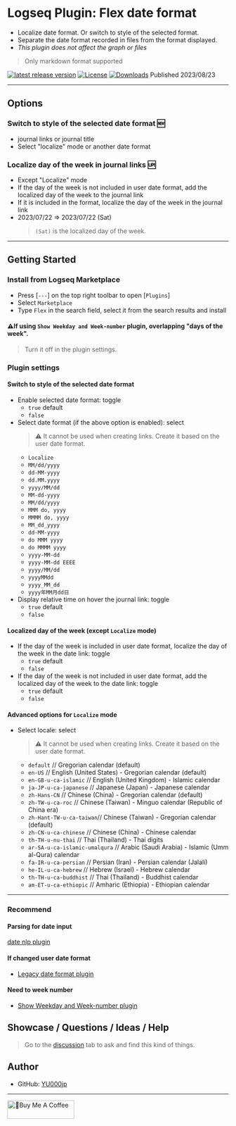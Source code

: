 # Logseq Plugin: Flex date format

- Localize date format. Or switch to style of the selected format.
- Separate the date format recorded in files from the format displayed.
- *This plugin does not affect the graph or files*
> Only markdown format supported

[![latest release version](https://img.shields.io/github/v/release/YU000jp/logseq-plugin-flex-date-format)](https://github.com/YU000jp/logseq-plugin-flex-date-format/releases)
[![License](https://img.shields.io/github/license/YU000jp/logseq-plugin-flex-date-format?color=blue)](https://github.com/YU000jp/logseq-plugin-flex-date-format/LICENSE)
[![Downloads](https://img.shields.io/github/downloads/YU000jp/logseq-plugin-flex-date-format/total.svg)](https://github.com/YU000jp/logseq-plugin-flex-date-format/releases)
 Published 2023/08/23

---

## Options

### Switch to style of the selected date format 🆕

- journal links or journal title
- Select "localize" mode or another date format

### Localize day of the week in journal links 🆙

- Except "Localize" mode
- If the day of the week is not included in user date format, add the localized day of the week to the journal link
- If it is included in the format, localize the day of the week in the journal link
- 2023/07/22 => 2023/07/22 (Sat)
  > `(Sat)` is the localized day of the week.

---

## Getting Started

### Install from Logseq Marketplace

- Press [`---`] on the top right toolbar to open [`Plugins`]
- Select `Marketplace`
- Type `Flex` in the search field, select it from the search results and install

#### ⚠️If using `Show Weekday and Week-number` plugin, overlapping "days of the week".

  > Turn it off in the plugin settings.

### Plugin settings

#### Switch to style of the selected date format

- Enable selected date format: toggle
  - `true` default
  - `false`
- Select date format  (if the above option is enabled): select
  > ⚠️ It cannot be used when creating links. Create it based on the user date format.
  - `Localize`
  - `MM/dd/yyyy`
  - `dd-MM-yyyy`
  - `dd.MM.yyyy`
  - `yyyy/MM/dd`
  - `MM-dd-yyyy`
  - `MM/dd/yyyy`
  - `MMM do, yyyy`
  - `MMMM do, yyyy`
  - `MM_dd_yyyy`
  - `dd-MM-yyyy`
  - `do MMM yyyy`
  - `do MMMM yyyy`
  - `yyyy-MM-dd`
  - `yyyy-MM-dd EEEE`
  - `yyyy/MM/dd`
  - `yyyyMMdd`
  - `yyyy_MM_dd`
  - `yyyy年MM月dd日`
- Display relative time on hover the journal link: toggle
  - `true` default
  - `false`

#### Localized day of the week (except `Localize` mode)

- If the day of the week is included in user date format, localize the day of the week in the date link: toggle
  - `true` default
  - `false`
- If the day of the week is not included in user date format, add the localized day of the week to the date link: toggle
  - `true` default
  - `false`

#### Advanced options for `Localize` mode

- Select locale: select
  > ⚠️ It cannot be used when creating links. Create it based on the user date format.
  - `default`              // Gregorian calendar (default)  
  - `en-US`                // English (United States) - Gregorian calendar (default)  
  - `en-GB-u-ca-islamic`   // English (United Kingdom) - Islamic calendar  
  - `ja-JP-u-ca-japanese`   // Japanese (Japan) - Japanese calendar  
  - `zh-Hans-CN`            // Chinese (China) - Gregorian calendar (default)  
  - `zh-TW-u-ca-roc`        // Chinese (Taiwan) - Minguo calendar (Republic of China era)  
  - `zh-Hant-TW-u-ca-taiwan`// Chinese (Taiwan) - Gregorian calendar (default)  
  - `zh-CN-u-ca-chinese`    // Chinese (China) - Chinese calendar  
  - `th-TH-u-nu-thai`       // Thai (Thailand) - Thai digits  
  - `ar-SA-u-ca-islamic-umalqura`   // Arabic (Saudi Arabia) - Islamic (Umm al-Qura) calendar  
  - `fa-IR-u-ca-persian`    // Persian (Iran) - Persian calendar (Jalali)  
  - `he-IL-u-ca-hebrew`     // Hebrew (Israel) - Hebrew calendar  
  - `th-TH-u-ca-buddhist`   // Thai (Thailand) - Buddhist calendar  
  - `am-ET-u-ca-ethiopic`   // Amharic (Ethiopia) - Ethiopian calendar

---

### Recommend

#### Parsing for date input

[date nlp plugin](https://github.com/hkgnp/logseq-datenlp-plugin)

#### If changed user date format

- [Legacy date format plugin](https://github.com/YU000jp/logseq-plugin-legacy-date-format)

#### Need to week number

- [Show Weekday and Week-number plugin](https://github.com/YU000jp/logseq-plugin-show-weekday-and-week-number/)

## Showcase / Questions / Ideas / Help

> Go to the [discussion](https://github.com/YU000jp/logseq-plugin-flex-date-format/discussions) tab to ask and find this kind of things.

## Author

- GitHub: [YU000jp](https://github.com/YU000jp)

---

<a href="https://www.buymeacoffee.com/yu000japan" target="_blank"><img src="https://cdn.buymeacoffee.com/buttons/v2/default-violet.png" alt="🍌Buy Me A Coffee" style="height: 42px;width: 152px" ></a>
